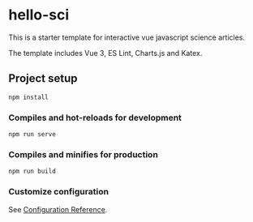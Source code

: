 # hello-sci
This is a starter template for interactive vue javascript science articles.

The template includes Vue 3, ES Lint, Charts.js and Katex. 

## Project setup
```
npm install
```

### Compiles and hot-reloads for development
```
npm run serve
```

### Compiles and minifies for production
```
npm run build
```

### Customize configuration
See [Configuration Reference](https://cli.vuejs.org/config/).

